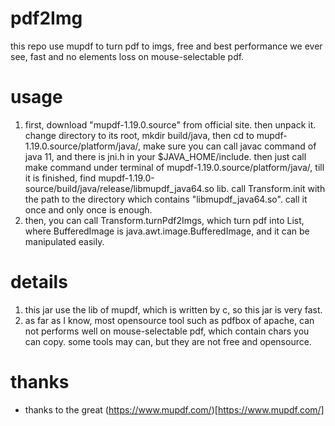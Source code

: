 # pdf2Img
this repo use mupdf to turn pdf to imgs, free and best performance we ever see, fast and no elements loss on mouse-selectable pdf.
# usage
1. first, download "mupdf-1.19.0.source" from official site. then unpack it. change directory to its root, mkdir build/java, then cd to mupdf-1.19.0.source/platform/java/, make sure you can call javac command of java 11, and there is jni.h in your $JAVA_HOME/include. then just call make command under terminal of mupdf-1.19.0.source/platform/java/, till it is finished, find mupdf-1.19.0-source/build/java/release/libmupdf_java64.so lib. call Transform.init with the path to the directory which contains "libmupdf_java64.so". call it once and only once is enough.
2. then, you can call Transform.turnPdf2Imgs, which turn pdf into List<BufferedImage>, where BufferedImage is java.awt.image.BufferedImage, and it can be manipulated easily.
# details
1. this jar use the lib of mupdf, which is written by c, so this jar is very fast.
2. as far as I know, most opensource tool such as pdfbox of apache, can not performs well on mouse-selectable pdf, which contain chars you can copy. some tools may can, but they are not free and opensource.
# thanks
- thanks to the great (https://www.mupdf.com/)[https://www.mupdf.com/]
